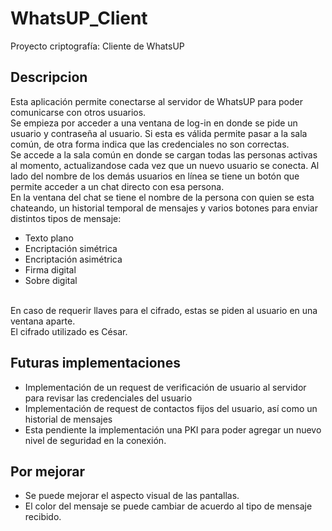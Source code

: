 # WhatsUP_Client
Proyecto criptografía: Cliente de WhatsUP

## Descripcion
Esta aplicación permite conectarse al servidor de WhatsUP para poder comunicarse con otros usuarios.  <br />
Se empieza por acceder a una ventana de log-in en donde se pide un usuario y contraseña al usuario. Si esta es válida permite pasar a la sala común, de otra forma indica que las credenciales no son correctas. <br />
Se accede a la sala común en donde se cargan todas las personas activas al momento, actualizandose cada vez que un nuevo usuario se conecta. Al lado del nombre de los demás usuarios en línea se tiene un botón que permite acceder a un chat directo con esa persona. <br />
En la ventana del chat se tiene el nombre de la persona con quien se esta chateando, un historial temporal de mensajes y varios botones para enviar distintos tipos de mensaje: 
+ Texto plano
+ Encriptación simétrica
+ Encriptación asimétrica
+ Firma digital
+ Sobre digital
<br />
En caso de requerir llaves para el cifrado, estas se piden al usuario en una ventana aparte. <br />
El cifrado utilizado es César. 

## Futuras implementaciones
- Implementación de un request de verificación de usuario al servidor para revisar las credenciales del usuario
- Implementación de request de contactos fijos del usuario, así como un historial de mensajes
- Esta pendiente la implementación una PKI para poder agregar un nuevo nivel de seguridad en la conexión. 


## Por mejorar
* Se puede mejorar el aspecto visual de las pantallas. 
* El color del mensaje se puede cambiar de acuerdo al tipo de mensaje recibido. 
